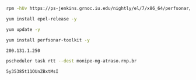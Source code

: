 ```bash
rpm -hUv https://ps-jenkins.grnoc.iu.edu/nightly/el/7/x86_64/perfsonar/minor/packages/perfSONAR-repo-nightly-minor-0.10-1.noarch.rpm
```
```bash
yum install epel-release -y
```
```bash
yum update -y
```
```bash
yum install perfsonar-toolkit -y
```
```bash
200.131.1.250
```
```bash
pscheduler task rtt --dest monipe-mg-atraso.rnp.br
```
```bash
5y35385t11OUnZBxtMsI
```
